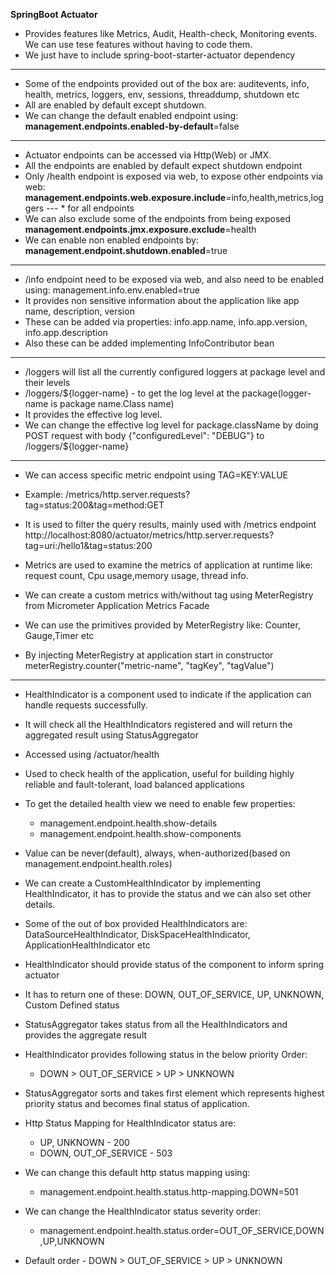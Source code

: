 **SpringBoot Actuator**

* Provides features like Metrics, Audit, Health-check, Monitoring events. We can use tese features without having to code them.
* We just have to include spring-boot-starter-actuator dependency


---

* Some of the endpoints provided out of the box are:
   auditevents, info, health, metrics, loggers, env, sessions, threaddump, shutdown etc
* All are enabled by default except shutdown.
* We can change the default enabled endpoint using:
   **management.endpoints.enabled-by-default**=false

---
 * Actuator endpoints can be accessed via Http(Web) or JMX.
 * All the endpoints are enabled by default expect shutdown endpoint
 * Only /health endpoint is exposed via web, to expose other endpoints via web:
   **management.endpoints.web.exposure.include**=info,health,metrics,loggers  --- * for all endpoints
 * We can also exclude some of the endpoints from being exposed
   **management.endpoints.jmx.exposure.exclude**=health
 * We can enable non enabled endpoints by:
   **management.endpoint.shutdown.enabled**=true

---
* /info endpoint need to be exposed via web, and also need to be enabled using:
   management.info.env.enabled=true
* It provides non sensitive information about the application  like app name, description, version
* These can be added via properties: info.app.name, info.app.version, info.app.description
* Also these can be added implementing InfoContributor bean

---
* /loggers will list all the currently configured loggers at package level and their levels
* /loggers/${logger-name} - to get the log level at the package(logger-name is package name.Class name)
* It provides the effective log level.
* We can change the effective log level for package.className by doing POST request with body
   {"configuredLevel": "DEBUG"} to /loggers/${logger-name}

---
* We can access specific metric endpoint using TAG=KEY:VALUE
* Example: /metrics/http.server.requests?tag=status:200&tag=method:GET
* It is used to filter the query results, mainly used with /metrics endpoint
  http://localhost:8080/actuator/metrics/http.server.requests?tag=uri:/hello1&tag=status:200


* Metrics are used to examine the metrics of application at runtime like: request count, Cpu usage,memory usage, thread info.
* We can create a custom metrics with/without tag using MeterRegistry from Micrometer Application Metrics Facade
* We can use the primitives provided by MeterRegistry like: Counter, Gauge,Timer etc
* By injecting MeterRegistry at application start in constructor
   meterRegistry.counter("metric-name", "tagKey", "tagValue")

---
* HealthIndicator is a component used to indicate if the application can handle requests successfully.
* It will check all the HealthIndicators registered and will return the aggregated result using StatusAggregator
* Accessed using /actuator/health
* Used to check health of the application, useful for building highly reliable and fault-tolerant, load balanced applications
* To get the detailed health view we need to enable few properties:
  * management.endpoint.health.show-details
  * management.endpoint.health.show-components
* Value can be never(default), always, when-authorized(based on management.endpoint.health.roles)


* We can create a CustomHealthIndicator by implementing HealthIndicator, it has to provide the status and we can also set other details.
* Some of the out of box provided HealthIndicators are: DataSourceHealthIndicator, DiskSpaceHealthIndicator, ApplicationHealthIndicator etc



* HealthIndicator should provide status of the component to inform spring actuator
* It has to return one of these: DOWN, OUT_OF_SERVICE, UP, UNKNOWN, Custom Defined status
* StatusAggregator takes status from all the HealthIndicators and provides the aggregate result
* HealthIndicator provides following status in the below priority Order:
  * DOWN > OUT_OF_SERVICE > UP > UNKNOWN
* StatusAggregator sorts and takes first element which represents highest priority status and becomes final status of application.


* Http Status Mapping for HealthIndicator status are:
  * UP, UNKNOWN - 200
  * DOWN, OUT_OF_SERVICE - 503

* We can change this default http status mapping using:
    * management.endpoint.health.status.http-mapping.DOWN=501

* We can change the HealthIndicator status severity order:
  * management.endpoint.health.status.order=OUT_OF_SERVICE,DOWN,UP,UNKNOWN
* Default order - DOWN > OUT_OF_SERVICE > UP > UNKNOWN